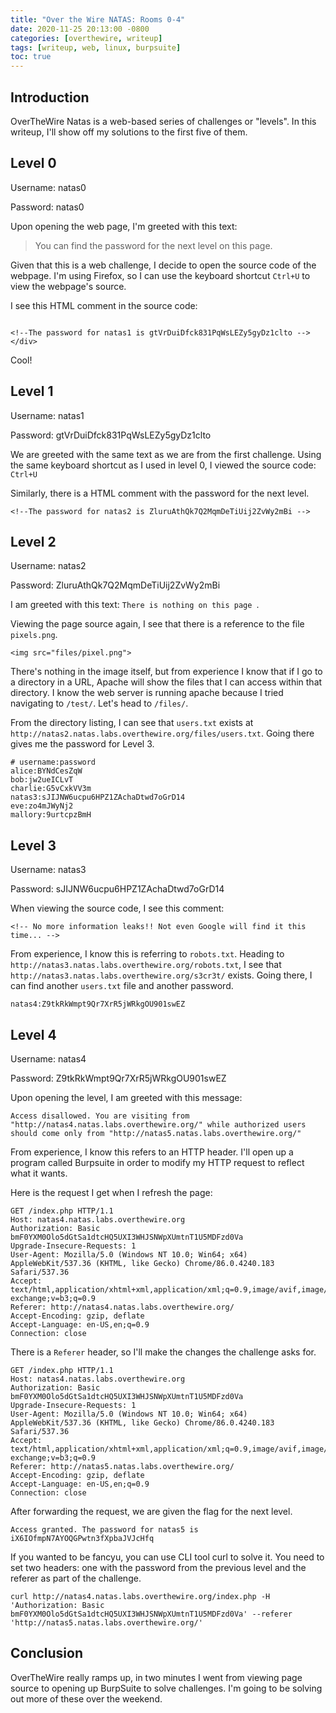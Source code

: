 ```yaml
---
title: "Over the Wire NATAS: Rooms 0-4"
date: 2020-11-25 20:13:00 -0800
categories: [overthewire, writeup]
tags: [writeup, web, linux, burpsuite]
toc: true
---
```

## Introduction

OverTheWire Natas is a web-based series of challenges or "levels". In this writeup, I'll show off my solutions to the first five of them.

## Level 0

Username: natas0

Password: natas0

Upon opening the web page, I'm greeted with this text: 

> You can find the password for the next level on this page. 

Given that this is a web challenge, I decide to open the source code of the webpage. I'm using Firefox, so I can use the keyboard shortcut ``Ctrl+U`` to view the webpage's source.

I see this HTML comment in the source code:

```

<!--The password for natas1 is gtVrDuiDfck831PqWsLEZy5gyDz1clto -->
</div>
```

Cool!

## Level 1

Username: natas1

Password: gtVrDuiDfck831PqWsLEZy5gyDz1clto

We are greeted with the same text as we are from the first challenge. Using the same keyboard shortcut as I used in level 0, I viewed the source code: ``Ctrl+U``

Similarly, there is a HTML comment with the password for the next level.

```
<!--The password for natas2 is ZluruAthQk7Q2MqmDeTiUij2ZvWy2mBi -->
```

## Level 2

Username: natas2

Password: ZluruAthQk7Q2MqmDeTiUij2ZvWy2mBi

I am greeted with this text: ``There is nothing on this page ``.

Viewing the page source again, I see that there is a reference to the file ``pixels.png``. 

```
<img src="files/pixel.png">
```

There's nothing in the image itself, but from experience I know that if I go to a directory in a URL, Apache will show the files that I can access within that directory. I know the web server is running apache because I tried navigating to ``/test/``. Let's head to ``/files/``. 

From the directory listing, I can see that ``users.txt`` exists at ``http://natas2.natas.labs.overthewire.org/files/users.txt``. Going there gives me the password for Level 3.

```
# username:password
alice:BYNdCesZqW
bob:jw2ueICLvT
charlie:G5vCxkVV3m
natas3:sJIJNW6ucpu6HPZ1ZAchaDtwd7oGrD14
eve:zo4mJWyNj2
mallory:9urtcpzBmH
```

## Level 3

Username: natas3

Password: sJIJNW6ucpu6HPZ1ZAchaDtwd7oGrD14

When viewing the source code, I see this comment:

```
<!-- No more information leaks!! Not even Google will find it this time... -->
```

From experience, I know this is referring to ``robots.txt``. Heading to ``http://natas3.natas.labs.overthewire.org/robots.txt``, I see that ``http://natas3.natas.labs.overthewire.org/s3cr3t/`` exists. Going there, I can find another ``users.txt`` file and another password. 

```
natas4:Z9tkRkWmpt9Qr7XrR5jWRkgOU901swEZ
```

## Level 4

Username: natas4

Password: Z9tkRkWmpt9Qr7XrR5jWRkgOU901swEZ

Upon opening the level, I am greeted with this message:

```
Access disallowed. You are visiting from "http://natas4.natas.labs.overthewire.org/" while authorized users should come only from "http://natas5.natas.labs.overthewire.org/"
```

From experience, I know this refers to an HTTP header. I'll open up a program called Burpsuite in order to modify my HTTP request to reflect what it wants.

Here is the request I get when I refresh the page: 

```
GET /index.php HTTP/1.1
Host: natas4.natas.labs.overthewire.org
Authorization: Basic bmF0YXM0Olo5dGtSa1dtcHQ5UXI3WHJSNWpXUmtnT1U5MDFzd0Va
Upgrade-Insecure-Requests: 1
User-Agent: Mozilla/5.0 (Windows NT 10.0; Win64; x64) AppleWebKit/537.36 (KHTML, like Gecko) Chrome/86.0.4240.183 Safari/537.36
Accept: text/html,application/xhtml+xml,application/xml;q=0.9,image/avif,image/webp,image/apng,*/*;q=0.8,application/signed-exchange;v=b3;q=0.9
Referer: http://natas4.natas.labs.overthewire.org/
Accept-Encoding: gzip, deflate
Accept-Language: en-US,en;q=0.9
Connection: close
```

There is a ``Referer`` header, so I'll make the changes the challenge asks for. 


```
GET /index.php HTTP/1.1
Host: natas4.natas.labs.overthewire.org
Authorization: Basic bmF0YXM0Olo5dGtSa1dtcHQ5UXI3WHJSNWpXUmtnT1U5MDFzd0Va
Upgrade-Insecure-Requests: 1
User-Agent: Mozilla/5.0 (Windows NT 10.0; Win64; x64) AppleWebKit/537.36 (KHTML, like Gecko) Chrome/86.0.4240.183 Safari/537.36
Accept: text/html,application/xhtml+xml,application/xml;q=0.9,image/avif,image/webp,image/apng,*/*;q=0.8,application/signed-exchange;v=b3;q=0.9
Referer: http://natas5.natas.labs.overthewire.org/
Accept-Encoding: gzip, deflate
Accept-Language: en-US,en;q=0.9
Connection: close
```

After forwarding the request, we are given the flag for the next level.

```
Access granted. The password for natas5 is iX6IOfmpN7AYOQGPwtn3fXpbaJVJcHfq
```

If you wanted to be fancyu, you can use CLI tool curl to solve it. You need to set two headers: one with the password from the previous level and the referer as part of the challenge.

```
curl http://natas4.natas.labs.overthewire.org/index.php -H 'Authorization: Basic bmF0YXM0Olo5dGtSa1dtcHQ5UXI3WHJSNWpXUmtnT1U5MDFzd0Va' --referer 'http://natas5.natas.labs.overthewire.org/'
```

## Conclusion

OverTheWire really ramps up, in two minutes I went from viewing page source to opening up BurpSuite to solve challenges. I'm going to be solving out more of these over the weekend.
